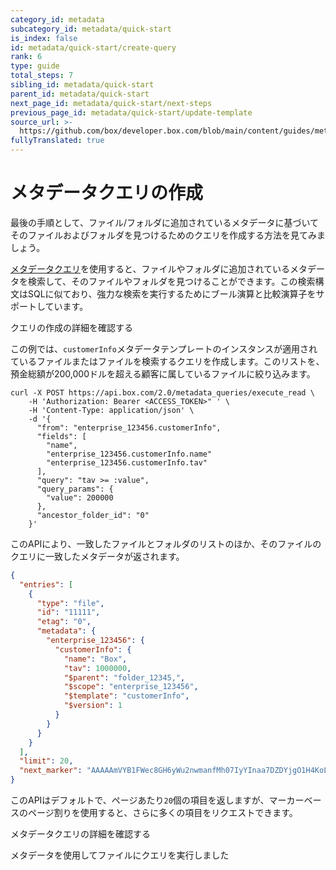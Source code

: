 ```yaml
---
category_id: metadata
subcategory_id: metadata/quick-start
is_index: false
id: metadata/quick-start/create-query
rank: 6
type: guide
total_steps: 7
sibling_id: metadata/quick-start
parent_id: metadata/quick-start
next_page_id: metadata/quick-start/next-steps
previous_page_id: metadata/quick-start/update-template
source_url: >-
  https://github.com/box/developer.box.com/blob/main/content/guides/metadata/quick-start/create-query.md
fullyTranslated: true
---
```

# メタデータクエリの作成

最後の手順として、ファイル/フォルダに追加されているメタデータに基づいてそのファイルおよびフォルダを見つけるためのクエリを作成する方法を見てみましょう。

[メタデータクエリ][query]を使用すると、ファイルやフォルダに追加されているメタデータを検索して、そのファイルやフォルダを見つけることができます。この検索構文はSQLに似ており、強力な検索を実行するためにブール演算と比較演算子をサポートしています。

<CTA to="g://metadata/queries">

クエリの作成の詳細を確認する

</CTA>

この例では、`customerInfo`メタデータテンプレートのインスタンスが適用されているファイルまたはファイルを検索するクエリを作成します。このリストを、預金総額が200,000ドルを超える顧客に属しているファイルに絞り込みます。

<Tabs>

<Tab title="cURL">

```curl
curl -X POST https://api.box.com/2.0/metadata_queries/execute_read \
    -H 'Authorization: Bearer <ACCESS_TOKEN>" ' \
    -H 'Content-Type: application/json' \
    -d '{
      "from": "enterprise_123456.customerInfo",
      "fields": [
        "name",
        "enterprise_123456.customerInfo.name"
        "enterprise_123456.customerInfo.tav"
      ],
      "query": "tav >= :value",
      "query_params": {
        "value": 200000
      },
      "ancestor_folder_id": "0"
    }'

```

</Tab>

</Tabs>

このAPIにより、一致したファイルとフォルダのリストのほか、そのファイルのクエリに一致したメタデータが返されます。

```json
{
  "entries": [
    {
      "type": "file",
      "id": "11111",
      "etag": "0",
      "metadata": {
        "enterprise_123456": {
          "customerInfo": {
            "name": "Box",
            "tav": 1000000,
            "$parent": "folder_12345,",
            "$scope": "enterprise_123456",
            "$template": "customerInfo",
            "$version": 1
          }
        }
      }
    }
  ],
  "limit": 20,
  "next_marker": "AAAAAmVYB1FWec8GH6yWu2nwmanfMh07IyYInaa7DZDYjgO1H4KoLW29vPlLY173OKsci6h6xGh61gG73gnaxoS+o0BbI1/h6le6cikjlupVhASwJ2Cj0tOD9wlnrUMHHw3/ISf+uuACzrOMhN6d5fYrbidPzS6MdhJOejuYlvsg4tcBYzjauP3+VU51p77HFAIuObnJT0ff"
}

```

このAPIはデフォルトで、ページあたり`20`個の項目を返しますが、マーカーベースのページ割りを使用すると、さらに多くの項目をリクエストできます。

<CTA to="g://metadata/queries">

メタデータクエリの詳細を確認する

</CTA>

<Next>

メタデータを使用してファイルにクエリを実行しました

</Next>

[query]: g://metadata/queries